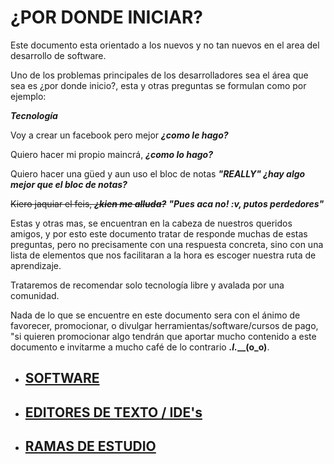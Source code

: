 # ¿POR DONDE INICIAR?

Este documento esta orientado a los nuevos y no tan nuevos en el area del desarrollo de software.

Uno de los problemas principales de los desarrolladores sea el área que sea es ¿por donde inicio?, esta y otras preguntas se formulan como por ejemplo:

_**Tecnología**_

Voy a crear un facebook pero mejor _**¿como le hago?**_

Quiero hacer mi propio maincrá, _**¿como lo hago?**_

Quiero hacer una güed y aun uso el bloc de notas _**"REALLY" ¿hay algo mejor que el bloc de notas?**_

~~Kiero jaquiar el feis, _**¿kien me alluda?**_~~ _**"Pues aca no! :v, putos perdedores"**_

Estas y otras mas, se encuentran en la cabeza de nuestros queridos amigos, y por esto este documento tratar de responde muchas de estas preguntas, pero no precisamente con una respuesta concreta, sino con una lista de elementos que nos facilitaran a la hora es escoger nuestra ruta de aprendizaje.

Trataremos de recomendar solo tecnología libre y avalada por una comunidad.

Nada de lo que se encuentre en este documento sera con el ánimo de favorecer, promocionar, o divulgar herramientas/software/cursos de pago, "si quieren  promocionar algo tendrán que aportar mucho contenido a este documento e invitarme a mucho café de lo contrario _**.I.**_**\_\_\(o\_o\)**.

* ## [SOFTWARE](/software.md)
* ## [EDITORES DE TEXTO / IDE's](/editores-de-texto-ides.md)
* ## [RAMAS DE ESTUDIO](/ramas-de-estudio.md)



